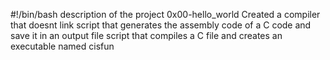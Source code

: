 #!/bin/bash
description of the project 0x00-hello_world
Created a compiler that doesnt link
script that generates the assembly code of a C code and save it in an output file
script that compiles a C file and creates an executable named cisfun
